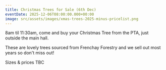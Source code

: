 ```yaml
---
title: Christmas Trees for Sale (6th Dec)
eventDate: 2025-12-06T08:00:00.000+00:00
image: src/assets/images/xmas-trees-2025-minus-pricelist.png
---
```

8am til 11:30am, come and buy your Christmas Tree from the PTA, just outside the main hall.



These are lovely trees sourced from Frenchay Forestry and we sell out most years so don't miss out! 



Sizes & prices TBC
